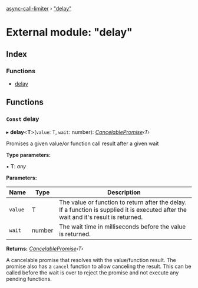 [async-call-limiter](../README.md) › ["delay"](_delay_.md)

# External module: "delay"

## Index

### Functions

* [delay](_delay_.md#const-delay)

## Functions

### `Const` delay

▸ **delay**<**T**>(`value`: T, `wait`: number): *[CancelablePromise](_types_.md#cancelablepromise)‹T›*

Promises a given value/or function call result after a given wait

**Type parameters:**

▪ **T**: *any*

**Parameters:**

Name | Type | Description |
------ | ------ | ------ |
`value` | T | The value or function to return after the delay. If a function is supplied it is executed after the wait and it's result is returned. |
`wait` | number | The wait time in milliseconds before the value is returned. |

**Returns:** *[CancelablePromise](_types_.md#cancelablepromise)‹T›*

A cancelable promise that resolves with the value/function result.
The promise also has a `cancel` function to allow canceling the result.
This can be called before the wait is over to reject the promise and not
execute any pending functions.

